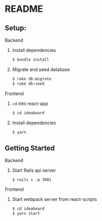 # README

## Setup:

Backend 

1. Install dependencies 

    ```sh
    $ bundle install
    ```

2. Migrate and seed database 

    ```sh
    $ rake db:migrate
    $ rake db:seed
    ```

Frontend

1. `cd` into react-app

    ```sh
    $ cd ideaboard
    ```

2. Install dependencies

    ```sh
    $ yarn
    ```


## Getting Started

Backend

1. Start Rails api server

    ```
    $ rails s -p 3001
    ```

Frontend

1. Start webpack server from react-scripts

    ```sh
    $ cd ideaboard
    $ yarn start
    ```
